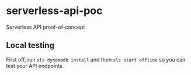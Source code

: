 # serverless-api-poc
Serverless API proof-of-concept

## Local testing
First off, run `sls dynamodb install` and then `sls start offline` so you can test your API endpoints.
